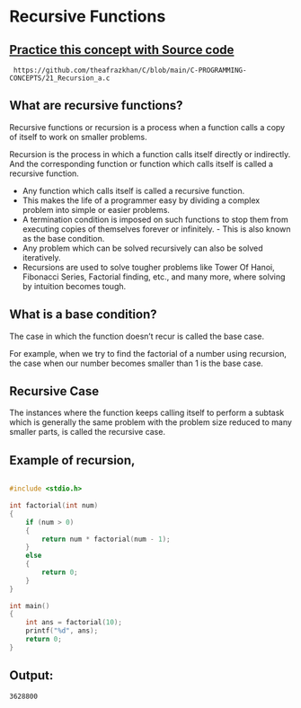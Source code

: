 # Recursive Functions

## [Practice this concept with Source code ](https://github.com/theafrazkhan/C/blob/main/C-PROGRAMMING-CONCEPTS/21_Recursion_a.c)

```
 https://github.com/theafrazkhan/C/blob/main/C-PROGRAMMING-CONCEPTS/21_Recursion_a.c
```
## What are recursive functions?
Recursive functions or recursion is a process when a function calls a copy of itself to work on smaller problems.

Recursion is the process in which a function calls itself directly or indirectly. And the corresponding function or function which calls itself is called a recursive function.

 

- Any function which calls itself is called a recursive function.
- This makes the life of a programmer easy by dividing a complex problem into simple or easier problems.
- A termination condition is imposed on such functions to stop them from executing copies of themselves forever or infinitely. - This is also known as the base condition.
- Any problem which can be solved recursively can also be solved iteratively.
- Recursions are used to solve tougher problems like Tower Of Hanoi, Fibonacci Series, Factorial finding, etc., and many more, where solving by intuition becomes tough.
 

## What is a base condition?
The case in which the function doesn’t recur is called the base case. 

For example, when we try to find the factorial of a number using recursion, the case when our number becomes smaller than 1 is the base case.

 

## Recursive Case
The instances where the function keeps calling itself to perform a subtask which is generally the same problem with the problem size reduced to many smaller parts, is called the recursive case.

 

## Example of recursion,

``` c

#include <stdio.h>
 
int factorial(int num)
{
    if (num > 0)
    {
        return num * factorial(num - 1);
    }
    else
    {
        return 0;
    }
}
 
int main()
{
    int ans = factorial(10);
    printf("%d", ans);
    return 0;
}

```

## Output:
```
3628800
```